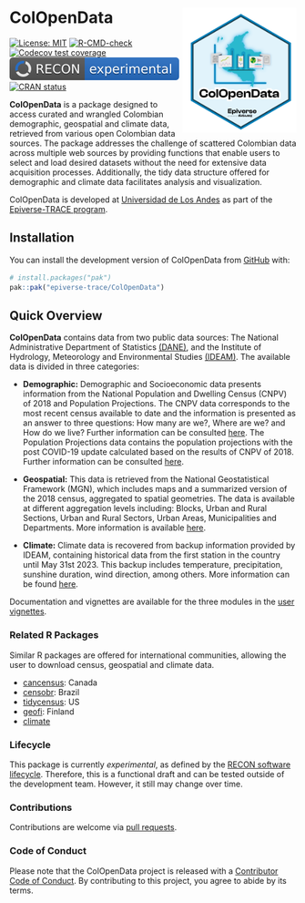 
<!-- README.md is generated from README.Rmd. Please edit that file. -->
<!-- The code to render this README is stored in .github/workflows/render-readme.yaml -->
<!-- Variables marked with double curly braces will be transformed beforehand: -->
<!-- `packagename` is extracted from the DESCRIPTION file -->
<!-- `gh_repo` is extracted via a special environment variable in GitHub Actions -->

# ColOpenData <img src="man/figures/logo.svg" align="right" width="200" />

<!-- badges: start -->

[![License:
MIT](https://img.shields.io/badge/License-MIT-yellow.svg)](https://opensource.org/license/mit/)
[![R-CMD-check](https://github.com/epiverse-trace/ColOpenData/actions/workflows/R-CMD-check.yaml/badge.svg)](https://github.com/epiverse-trace/ColOpenData/actions/workflows/R-CMD-check.yaml)
[![Codecov test
coverage](https://codecov.io/gh/epiverse-trace/ColOpenData/branch/main/graph/badge.svg)](https://app.codecov.io/gh/epiverse-trace/ColOpenData?branch=main)
[![lifecycle-experimental](https://raw.githubusercontent.com/reconverse/reconverse.github.io/master/images/badge-experimental.svg)](https://www.reconverse.org/lifecycle.html#experimental)
[![CRAN
status](https://www.r-pkg.org/badges/version/ColOpenData)](https://CRAN.R-project.org/package=ColOpenData)
<!-- badges: end -->

**ColOpenData** is a package designed to access curated and wrangled
Colombian demographic, geospatial and climate data, retrieved from
various open Colombian data sources. The package addresses the challenge
of scattered Colombian data across multiple web sources by providing
functions that enable users to select and load desired datasets without
the need for extensive data acquisition processes. Additionally, the
tidy data structure offered for demographic and climate data facilitates
analysis and visualization.

ColOpenData is developed at [Universidad de Los
Andes](https://uniandes.edu.co/) as part of the [Epiverse-TRACE
program](https://data.org/initiatives/epiverse/).

## Installation

You can install the development version of ColOpenData from
[GitHub](https://github.com/) with:

``` r
# install.packages("pak")
pak::pak("epiverse-trace/ColOpenData")
```

## Quick Overview

**ColOpenData** contains data from two public data sources: The National
Administrative Department of Statistics
[(DANE)](https://www.dane.gov.co/index.php/en/), and the Institute of
Hydrology, Meteorology and Environmental Studies
[(IDEAM)](http://www.ideam.gov.co/). The available data is divided in
three categories:

- **Demographic:** Demographic and Socioeconomic data presents
  information from the National Population and Dwelling Census (CNPV) of
  2018 and Population Projections. The CNPV data corresponds to the most
  recent census available to date and the information is presented as an
  answer to three questions: How many are we?, Where are we? and How do
  we live? Further information can be consulted
  [here](https://www.dane.gov.co/index.php/estadisticas-por-tema/demografia-y-poblacion/censo-nacional-de-poblacion-y-vivenda-2018).
  The Population Projections data contains the population projections
  with the post COVID-19 update calculated based on the results of CNPV
  of 2018. Further information can be consulted
  [here](https://www.dane.gov.co/index.php/estadisticas-por-tema/demografia-y-poblacion/proyecciones-de-poblacion).

- **Geospatial:** This data is retrieved from the National
  Geostatistical Framework (MGN), which includes maps and a summarized
  version of the 2018 census, aggregated to spatial geometries. The data
  is available at different aggregation levels including: Blocks, Urban
  and Rural Sections, Urban and Rural Sectors, Urban Areas,
  Municipalities and Departments. More information is available
  [here](https://www.dane.gov.co/index.php/actualidad-dane/5454-el-dane-actualizo-el-marco-geoestadistico-nacional-a-2018).

- **Climate:** Climate data is recovered from backup information
  provided by IDEAM, containing historical data from the first station
  in the country until May 31st 2023. This backup includes temperature,
  precipitation, sunshine duration, wind direction, among others. More
  information can be found [here](http://www.ideam.gov.co/).

Documentation and vignettes are available for the three modules in the
[user vignettes](https://epiverse-trace.github.io/ColOpenData/).

### Related R Packages

Similar R packages are offered for international communities, allowing
the user to download census, geospatial and climate data.

- [cancensus](https://mountainmath.github.io/cancensus/): Canada
- [censobr](https://ipeagit.github.io/censobr/): Brazil
- [tidycensus](https://walker-data.com/tidycensus/): US
- [geofi](https://ropengov.github.io/geofi/): Finland
- [climate](https://bczernecki.github.io/climate/)

### Lifecycle

This package is currently *experimental*, as defined by the [RECON
software lifecycle](https://www.reconverse.org/lifecycle.html).
Therefore, this is a functional draft and can be tested outside of the
development team. However, it still may change over time.

### Contributions

Contributions are welcome via [pull
requests](https://github.com/ColOpenData/pulls).

### Code of Conduct

Please note that the ColOpenData project is released with a [Contributor
Code of
Conduct](https://github.com/epiverse-trace/.github/blob/main/CODE_OF_CONDUCT.md).
By contributing to this project, you agree to abide by its terms.
